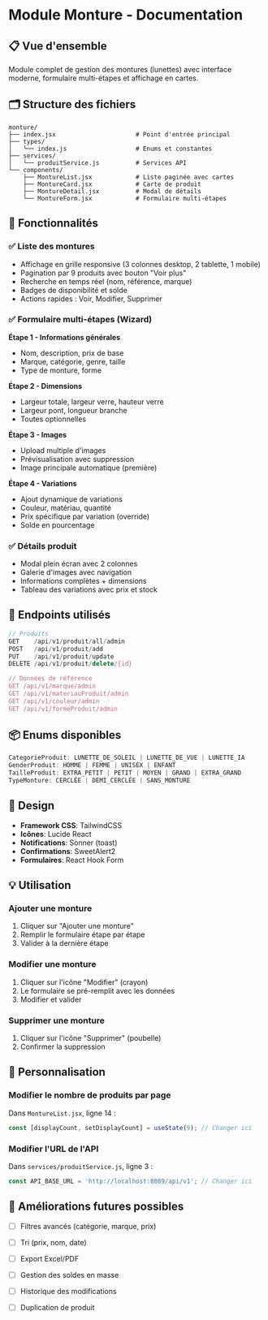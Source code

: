 # Module Monture - Documentation

## 📋 Vue d'ensemble

Module complet de gestion des montures (lunettes) avec interface moderne, formulaire multi-étapes et affichage en cartes.

## 🗂️ Structure des fichiers

```
monture/
├── index.jsx                      # Point d'entrée principal
├── types/
│   └── index.js                   # Enums et constantes
├── services/
│   └── produitService.js          # Services API
└── components/
    ├── MontureList.jsx            # Liste paginée avec cartes
    ├── MontureCard.jsx            # Carte de produit
    ├── MontureDetail.jsx          # Modal de détails
    └── MontureForm.jsx            # Formulaire multi-étapes
```

## 🎯 Fonctionnalités

### ✅ Liste des montures
- Affichage en grille responsive (3 colonnes desktop, 2 tablette, 1 mobile)
- Pagination par 9 produits avec bouton "Voir plus"
- Recherche en temps réel (nom, référence, marque)
- Badges de disponibilité et solde
- Actions rapides : Voir, Modifier, Supprimer

### ✅ Formulaire multi-étapes (Wizard)
**Étape 1 - Informations générales**
- Nom, description, prix de base
- Marque, catégorie, genre, taille
- Type de monture, forme

**Étape 2 - Dimensions**
- Largeur totale, largeur verre, hauteur verre
- Largeur pont, longueur branche
- Toutes optionnelles

**Étape 3 - Images**
- Upload multiple d'images
- Prévisualisation avec suppression
- Image principale automatique (première)

**Étape 4 - Variations**
- Ajout dynamique de variations
- Couleur, matériau, quantité
- Prix spécifique par variation (override)
- Solde en pourcentage

### ✅ Détails produit
- Modal plein écran avec 2 colonnes
- Galerie d'images avec navigation
- Informations complètes + dimensions
- Tableau des variations avec prix et stock

## 🔌 Endpoints utilisés

```javascript
// Produits
GET    /api/v1/produit/all/admin
POST   /api/v1/produit/add
PUT    /api/v1/produit/update
DELETE /api/v1/produit/delete/{id}

// Données de référence
GET /api/v1/marque/admin
GET /api/v1/materiauProduit/admin
GET /api/v1/couleur/admin
GET /api/v1/formeProduit/admin
```

## 📦 Enums disponibles

```javascript
CategorieProduit: LUNETTE_DE_SOLEIL | LUNETTE_DE_VUE | LUNETTE_IA
GenderProduit: HOMME | FEMME | UNISEX | ENFANT
TailleProduit: EXTRA_PETIT | PETIT | MOYEN | GRAND | EXTRA_GRAND
TypeMonture: CERCLÉE | DEMI_CERCLÉE | SANS_MONTURE
```

## 🎨 Design

- **Framework CSS**: TailwindCSS
- **Icônes**: Lucide React
- **Notifications**: Sonner (toast)
- **Confirmations**: SweetAlert2
- **Formulaires**: React Hook Form

## 💡 Utilisation

### Ajouter une monture
1. Cliquer sur "Ajouter une monture"
2. Remplir le formulaire étape par étape
3. Valider à la dernière étape

### Modifier une monture
1. Cliquer sur l'icône "Modifier" (crayon)
2. Le formulaire se pré-remplit avec les données
3. Modifier et valider

### Supprimer une monture
1. Cliquer sur l'icône "Supprimer" (poubelle)
2. Confirmer la suppression

## 🔧 Personnalisation

### Modifier le nombre de produits par page
Dans `MontureList.jsx`, ligne 14 :
```javascript
const [displayCount, setDisplayCount] = useState(9); // Changer ici
```

### Modifier l'URL de l'API
Dans `services/produitService.js`, ligne 3 :
```javascript
const API_BASE_URL = 'http://localhost:8089/api/v1'; // Changer ici
```

## 🚀 Améliorations futures possibles

- [ ] Filtres avancés (catégorie, marque, prix)
- [ ] Tri (prix, nom, date)
- [ ] Export Excel/PDF
- [ ] Gestion des soldes en masse
- [ ] Historique des modifications
- [ ] Duplication de produit

